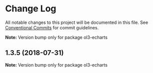 # Change Log

All notable changes to this project will be documented in this file.
See [Conventional Commits](https://conventionalcommits.org) for commit guidelines.

**Note:** Version bump only for package ol3-echarts

<a name="1.3.5"></a>
## 1.3.5 (2018-07-31)




**Note:** Version bump only for package ol3-echarts
